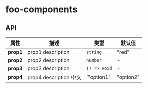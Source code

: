 # foo-components

## API

| 属性      | 描述                   | 类型                                | 默认值 |
| --------- | ---------------------- | ----------------------------------- | ------ |
| **prop1** | prop1 description      | `string`                            | "red"  |
| **prop2** | prop2 description      | `number`                            | -      |
| **prop3** | prop3 description      | `() => void`                        | -      |
| **prop4** | prop4 description 中文 | `"option1" | "option2" | "option3"` | -      |
